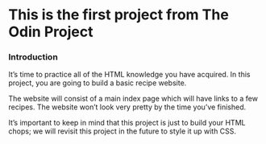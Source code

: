 # This is the first project from The Odin Project

### Introduction
It’s time to practice all of the HTML knowledge you have acquired. In this project, you are going to build a basic recipe website.

The website will consist of a main index page which will have links to a few recipes. The website won’t look very pretty by the time you’ve finished. 

It’s important to keep in mind that this project is just to build your HTML chops; we will revisit this project in the future to style it up with CSS.